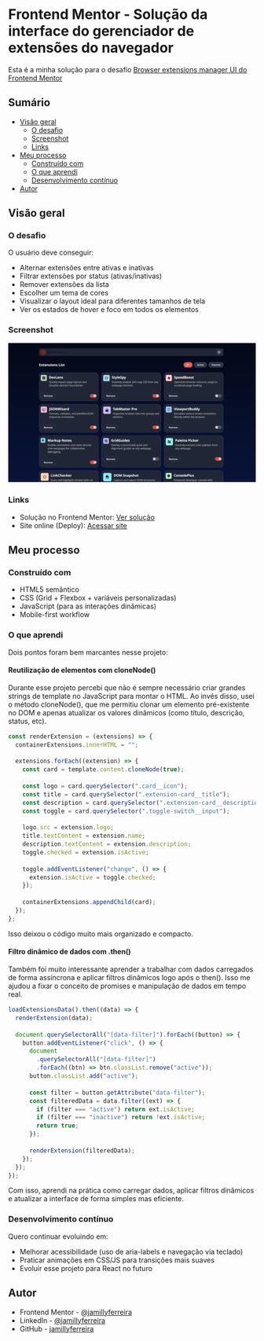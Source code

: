 # Frontend Mentor - Solução da interface do gerenciador de extensões do navegador

Esta é a minha solução para o desafio [Browser extensions manager UI
do Frontend Mentor](https://www.frontendmentor.io/challenges/browser-extension-manager-ui-yNZnOfsMAp)

## Sumário

- [Visão geral](#visao-geral)
  - [O desafio](#o-desafio)
  - [Screenshot](screenshot.png)
  - [Links](#links)
- [Meu processo](#meu-processo)
  - [Construído com](#construído-com)
  - [O que aprendi](#o-que-aprendi)
  - [Desenvolvimento contínuo](#desenvolvimento-continuo)
- [Autor](#autor)

## Visão geral

### O desafio

O usuário deve conseguir:

- Alternar extensões entre ativas e inativas
- Filtrar extensões por status (ativas/inativas)
- Remover extensões da lista
- Escolher um tema de cores
- Visualizar o layout ideal para diferentes tamanhos de tela
- Ver os estados de hover e foco em todos os elementos

### Screenshot

![](./screenshot.png)

### Links

- Solução no Frontend Mentor: [Ver solução](https://www.frontendmentor.io/solutions/browser-extensions-manager-ui-with-css-grid-and-js-cZZxwmY0k5)
- Site online (Deploy): [Acessar site](https://browser-extensions-zeta.vercel.app/)

## Meu processo

### Construído com

- HTML5 semântico
- CSS (Grid + Flexbox + variáveis personalizadas)
- JavaScript (para as interações dinâmicas)
- Mobile-first workflow

### O que aprendi

Dois pontos foram bem marcantes nesse projeto:

#### Reutilização de elementos com cloneNode()

Durante esse projeto percebi que não é sempre necessário criar grandes strings de template no JavaScript para montar o HTML.
Ao invés disso, usei o método cloneNode(), que me permitiu clonar um elemento pré-existente no DOM e apenas atualizar os valores dinâmicos (como título, descrição, status, etc).

```js
const renderExtension = (extensions) => {
  containerExtensions.innerHTML = "";

  extensions.forEach((extension) => {
    const card = template.content.cloneNode(true);

    const logo = card.querySelector(".card__icon");
    const title = card.querySelector(".extension-card__title");
    const description = card.querySelector(".extension-card__description");
    const toggle = card.querySelector(".toggle-switch__input");

    logo.src = extension.logo;
    title.textContent = extension.name;
    description.textContent = extension.description;
    toggle.checked = extension.isActive;

    toggle.addEventListener("change", () => {
      extension.isActive = toggle.checked;
    });

    containerExtensions.appendChild(card);
  });
};
```

Isso deixou o código muito mais organizado e compacto.

#### Filtro dinâmico de dados com .then()

Também foi muito interessante aprender a trabalhar com dados carregados de forma assíncrona e aplicar filtros dinâmicos logo após o then(). Isso me ajudou a fixar o conceito de promises e manipulação de dados em tempo real.

```js
loadExtensionsData().then((data) => {
  renderExtension(data);

  document.querySelectorAll("[data-filter]").forEach((button) => {
    button.addEventListener("click", () => {
      document
        .querySelectorAll("[data-filter]")
        .forEach((btn) => btn.classList.remove("active"));
      button.classList.add("active");

      const filter = button.getAttribute("data-filter");
      const filteredData = data.filter((ext) => {
        if (filter === "active") return ext.isActive;
        if (filter === "inactive") return !ext.isActive;
        return true;
      });

      renderExtension(filteredData);
    });
  });
});
```

Com isso, aprendi na prática como carregar dados, aplicar filtros dinâmicos e atualizar a interface de forma simples mas eficiente.

### Desenvolvimento contínuo

Quero continuar evoluindo em:

- Melhorar acessibilidade (uso de aria-labels e navegação via teclado)
- Praticar animações em CSS/JS para transições mais suaves
- Evoluir esse projeto para React no futuro

## Autor

- Frontend Mentor - [@jamillyferreira](https://www.frontendmentor.io/profile/jamillyferreira)
- LinkedIn - [@jamillyferreira](https://www.linkedin.com/in/jamillyferreira/)
- GitHub - [jamillyferreira](https://github.com/jamillyferreira)
